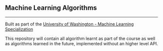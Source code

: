 ## Machine Learning Algorithms  
------------------------------  

Built as part of the [University of Washington - Machine Learning Specialization](https://www.coursera.org/specializations/machine-learning)  
  
    
      
This repository will contain all algorithm learnt as part of the course as well as algorithms learned in the future, implemented without an higher level API.